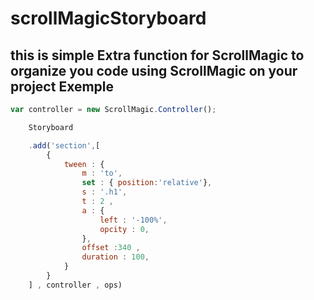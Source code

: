 # scrollMagicStoryboard
this is simple Extra function for ScrollMagic to organize you code using ScrollMagic on your project
Exemple
--------
```javascript
var controller = new ScrollMagic.Controller();

	Storyboard

	.add('section',[
		{
			tween : {
				m : 'to',
				set : { position:'relative'},
				s : '.h1',
				t : 2 ,
				a : {
					left : '-100%',
					opcity : 0,
				},
				offset :340 ,
				duration : 100,
			}
		}
	] , controller , ops)
